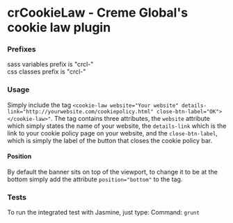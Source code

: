 # crCookieLaw - Creme Global's cookie law plugin

### Prefixes
sass variables prefix is "crcl-"  
css classes prefix is "crcl-"

### Usage
Simply include the tag `<cookie-law website="Your website" details-link="http://yourwebsite.com/cookiepolicy.html" close-btn-label="OK"></cookie-law>"`.
The tag contains three attributes, the `website` attribute which simply states the name of your website, the `details-link` which is the link to your cookie policy page on your website, and the `close-btn-label`, which is simply the label of the button that closes the cookie policy bar.

#### Position
By default the banner sits on top of the viewport, to change it to be at the bottom simply add the attribute `position="bottom"` to the <cookie-law> tag.

### Tests

To run the integrated test with Jasmine, just type:
Command: `grunt`
